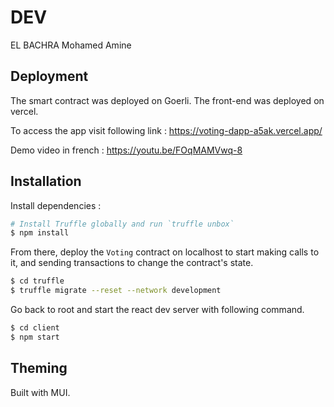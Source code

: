 # DEV

EL BACHRA Mohamed Amine

## Deployment 

The smart contract was deployed on Goerli. The front-end was deployed on vercel.

To access the app visit following link : https://voting-dapp-a5ak.vercel.app/

Demo video in french : https://youtu.be/FOqMAMVwq-8
## Installation


Install dependencies :

```sh
# Install Truffle globally and run `truffle unbox`
$ npm install
```

From there, deploy the `Voting` contract on localhost to start making calls to it, and sending transactions to change the contract's state.

```sh
$ cd truffle
$ truffle migrate --reset --network development 
```


Go back to root and start the react dev server with following command.

```sh
$ cd client
$ npm start
```


## Theming

Built with MUI.
